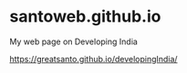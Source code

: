 # santoweb.github.io
 My web page on Developing India
 
 https://greatsanto.github.io/developingIndia/
